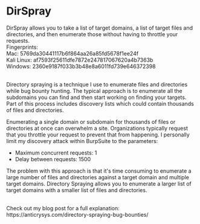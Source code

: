 # DirSpray
DirSpray allows you to take a list of target domains, a list of target files and directories, and then enumerate those without having to throttle your requests. 
<br>
Fingerprints:<br>
Mac: 5769da30441117b6f864aa26a85fd5678f1ee24f<br>
Kali Linux: af7593f25611dfe7872e247817067620a4b7363b<br>
Windows: 2360e9187f033b3b48e8a6011fd739e646372398<br>
<br>
<!-- wp:paragraph -->
<p>Directory spraying is a technique I use to enumerate files and directories while bug bounty hunting. The typical approach is to enumerate all the subdomains you can find and then start working on finding your targets. Part of this process includes discovery lists which could contain thousands of files and directories. </p>
<!-- /wp:paragraph -->

<!-- wp:paragraph -->
<p>Enumerating a single domain or subdomain for thousands of files or directories at once can overwhelm a site. Organizations typically request that you throttle your request to prevent that from happening. I personally limit my discovery attack within BurpSuite to the parameters:</p>
<!-- /wp:paragraph -->

<!-- wp:list -->
<ul><li>Maximum concurrent requests: 1</li><li>Delay between requests: 1500</li></ul>
<!-- /wp:list -->

<!-- wp:paragraph -->
<p>The problem with this approach is that it's time consuming to enumerate a large number of files and directories against a target domain and multiple target domains. Directory Spraying allows you to enumerate a larger list of target domains with a smaller list of files and directories.</p>
<!-- /wp:paragraph -->
<br>
Check out my blog post for a full explanation: https://anticrysys.com/directory-spraying-bug-bounties/
